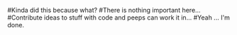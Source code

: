 #Kinda did this because what?
#There is nothing important here...
#Contribute ideas to stuff with code and peeps can work it in...
#Yeah ... I'm done.
